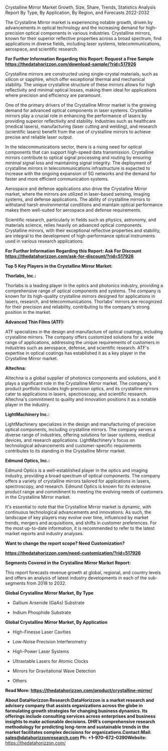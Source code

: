 Crystalline Mirror Market Growth, Size, Share, Trends, Statistics
Analysis Report By Type, By Application, By Region, and Forecasts
2022-2032

The Crystalline Mirror market is experiencing notable growth, driven by
advancements in optical technology and the increasing demand for
high-precision optical components in various industries. Crystalline
mirrors, known for their superior reflective properties across a broad
spectrum, find applications in diverse fields, including laser systems,
telecommunications, aerospace, and scientific research.

**For Further Information Regarding this Report: Request a Free Sample
<https://thedatahorizzon.com/download-sample/?rid=517926>**

Crystalline mirrors are constructed using single-crystal materials, such
as silicon or sapphire, which offer exceptional thermal and mechanical
stability. The unique crystalline structure of these mirrors allows for
high reflectivity and minimal optical losses, making them ideal for
applications where precision and efficiency are paramount.

One of the primary drivers of the Crystalline Mirror market is the
growing demand for advanced optical components in laser systems.
Crystalline mirrors play a crucial role in enhancing the performance of
lasers by providing superior reflectivity and stability. Industries such
as healthcare (medical lasers), manufacturing (laser cutting and
welding), and research (scientific lasers) benefit from the use of
crystalline mirrors to achieve precise and reliable laser output.

In the telecommunications sector, there is a rising need for optical
components that can support high-speed data transmission. Crystalline
mirrors contribute to optical signal processing and routing by ensuring
minimal signal loss and maintaining signal integrity. The deployment of
crystalline mirrors in telecommunications infrastructure is expected to
increase with the ongoing expansion of 5G networks and the demand for
faster and more efficient communication systems.

Aerospace and defense applications also drive the Crystalline Mirror
market, where the mirrors are utilized in laser-based sensing, imaging
systems, and defense applications. The ability of crystalline mirrors to
withstand harsh environmental conditions and maintain optical
performance makes them well-suited for aerospace and defense
requirements.

Scientific research, particularly in fields such as physics, astronomy,
and materials science, relies heavily on advanced optical components.
Crystalline mirrors, with their exceptional reflective properties and
stability, are integral to the development of high-performance optical
instruments used in various research applications.

**For Further Information Regarding this Report: Ask For Discount
<https://thedatahorizzon.com/ask-for-discount/?rid=517926>**

**Top 5 Key Players in the Crystalline Mirror Market:**

**Thorlabs, Inc.:**

Thorlabs is a leading player in the optics and photonics industry,
providing a comprehensive range of optical components and systems. The
company is known for its high-quality crystalline mirrors designed for
applications in lasers, research, and telecommunications. Thorlabs'
mirrors are recognized for their precision and reliability, contributing
to the company's strong position in the market.

**Advanced Thin Films (ATF):**

ATF specializes in the design and manufacture of optical coatings,
including crystalline mirrors. The company offers customized solutions
for a wide range of applications, addressing the unique requirements of
customers in industries such as aerospace, defense, and scientific
research. ATF's expertise in optical coatings has established it as a
key player in the Crystalline Mirror market.

**Altechna:**

Altechna is a global supplier of photonics components and solutions, and
it plays a significant role in the Crystalline Mirror market. The
company's product portfolio includes high-precision optics, and its
crystalline mirrors cater to applications in lasers, spectroscopy, and
scientific research. Altechna's commitment to quality and innovation
positions it as a notable player in the industry.

**LightMachinery Inc.:**

LightMachinery specializes in the design and manufacturing of precision
optical components, including crystalline mirrors. The company serves a
diverse range of industries, offering solutions for laser systems,
medical devices, and research applications. LightMachinery's focus on
technological advancements and customer-specific requirements
contributes to its standing in the Crystalline Mirror market.

**Edmund Optics, Inc.:**

Edmund Optics is a well-established player in the optics and imaging
industry, providing a broad spectrum of optical components. The company
offers a variety of crystalline mirrors tailored for applications in
lasers, spectroscopy, and research. Edmund Optics is known for its
extensive product range and commitment to meeting the evolving needs of
customers in the Crystalline Mirror market.

It's essential to note that the Crystalline Mirror market is dynamic,
with continuous technological advancements and innovations. As such, the
landscape of key players may evolve over time, influenced by market
trends, mergers and acquisitions, and shifts in customer preferences.
For the most up-to-date information, it is recommended to refer to the
latest market reports and industry analyses.

**Want to change the report scope? Need Customization?**

**<https://thedatahorizzon.com/need-customization/?rid=517926>**

**Segments Covered in the Crystalline Mirror Market Report:**

This report forecasts revenue growth at global, regional, and country
levels and offers an analysis of latest industry developments in each of
the sub-segments from 2018 to 2032.

**Global Crystalline Mirror Market, By Type**

-   Gallium Arsenide (GaAs) Substrate

-   Indium Phosphide Substrate

**Global Crystalline Mirror Market, By Application**

-   High-Finesse Laser Cavities

-   Low-Noise Precision Interferometry

-   High-Power Laser Systems

-   Ultrastable Lasers for Atomic Clocks

-   Mirrors for Gravitational Wave Detection

-   Others

**Read More: <https://thedatahorizzon.com/product/crystalline-mirror/>**

**About DataHorizzon Research:**DataHorizzon is a market research and
advisory company that assists organizations across the globe in
formulating growth strategies for changing business dynamics. Its
offerings include consulting services across enterprises and business
insights to make actionable decisions. DHR’s comprehensive research
methodology for predicting long-term and sustainable trends in the
market facilitates complex decisions for organizations.**Contact:Mail:**
<sales@datahorizzonresearch.com> **Ph:** +1–970–672–0390**Website:**
<https://thedatahorizzon.com/>
